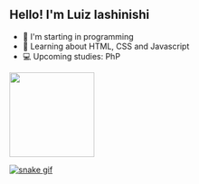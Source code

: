 ## Hello! I'm Luiz Iashinishi

- 🌱 I'm starting in programming
- 📖 Learning about HTML, CSS and Javascript
- 💻 Upcoming studies: PhP

<div>
  <a href="https://github.com/luiziashinishi">
  <img height="150em" src="https://github-readme-stats.vercel.app/api/top-langs/?username=luiziashinishi&layout=compact&langs_count=16&theme=dark"/>
</div>
  
  ![snake gif](https://github.com/luiziashinishi/luiziashinishi/blob/output/github-contribution-grid-snake.svg)

